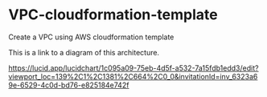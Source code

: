 # VPC-cloudformation-template
Create a VPC using AWS cloudformation template

This is a link to a diagram of this architecture.

https://lucid.app/lucidchart/1c095a09-75eb-4d5f-a532-7a15fdb1edd3/edit?viewport_loc=139%2C1%2C1381%2C664%2C0_0&invitationId=inv_6323a69e-6529-4c0d-bd76-e825184e742f
